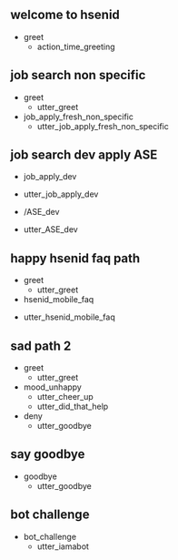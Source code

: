 ## welcome to hsenid
* greet
  - action_time_greeting

## job search non specific 
* greet
  - utter_greet
* job_apply_fresh_non_specific
  - utter_job_apply_fresh_non_specific

## job search dev apply ASE
* job_apply_dev
 - utter_job_apply_dev
* /ASE_dev
 - utter_ASE_dev

 

  
## happy hsenid faq path
* greet
  - utter_greet
* hsenid_mobile_faq
 - utter_hsenid_mobile_faq


## sad path 2
* greet
  - utter_greet
* mood_unhappy
  - utter_cheer_up
  - utter_did_that_help
* deny
  - utter_goodbye

## say goodbye
* goodbye
  - utter_goodbye

## bot challenge
* bot_challenge
  - utter_iamabot
